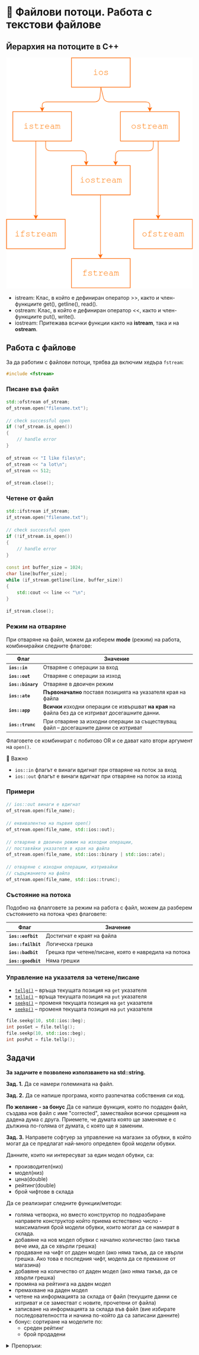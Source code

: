 # :file_folder: Файлови потоци. Работа с текстови файлове

## Йерархия на потоците в C++

![Hierarchy of C++ stream classes](img/03-01-stream-hierarchy.png)

* istream: Клас, в който е дефиниран оператор >>, както и член-функциите get(), getline(), read().
* ostream: Клас, в който е дефиниран оператор <<, както и член-функциите put(), write().
* iostream: Притежава всички функции както на **istream**, така и на **ostream**.

## Работа с файлове

За да работим с файлови потоци, трябва да включим хедъра `fstream`:

```cpp
#include <fstream>
```

### Писане във файл

```cpp
std::ofstream of_stream;
of_stream.open("filename.txt");

// check successful open
if (!of_stream.is_open())
{
    // handle error
}

of_stream << "I like files\n";
of_stream << "a lot\n";
of_stream << 512;

of_stream.close();
```

### Четене от файл

```cpp
std::ifstream if_stream;
if_stream.open("filename.txt");

// check successful open
if (!if_stream.is_open())
{
    // handle error
}

const int buffer_size = 1024;
char line[buffer_size];
while (if_stream.getline(line, buffer_size))
{
    std::cout << line << "\n";
}

if_stream.close();
```

### Режим на отваряне

При отваряне на файл, можем да изберем **mode** (режим) на работа, комбинирайки следните флагове:

| Флаг        | Значение                                                                               |
| --- | --- |
| **`ios::in`**     | Отваряне с операции за вход                                                            |
| **`ios::out`**    | Отваряне с операции за изход                                                           |
| **`ios::binary`** | Отваряне в двоичен режим                                                               |
| **`ios::ate`**    | **Първоначално** поставя позицията на указателя края на файла                                                    |
| **`ios::app`**    | **Всички** изходни операции се извършват **на края** на файла без да се изтриват досегашните данни. |
| **`ios::trunc`**  | При отваряне за изходни операции за съществуващ файл – досегашните данни се изтриват   |

Флаговете се комбинират с побитово OR и се дават като втори аргумент на `open()`.

🔴 Важно

* `ios::in` флагът е винаги вдигнат при отваряне на поток за вход
* `ios::out` флагът е винаги вдигнат при отваряне на поток за изход

### Примери

```cpp
// ios::out винаги е вдигнат
of_stream.open(file_name);

// еквивалентно на първия open()
of_stream.open(file_name, std::ios::out);

// отваряне в двоичен режим на изходни операции,
// поставяйки указателя в края на файла
of_stream.open(file_name, std::ios::binary | std::ios::ate);

// отваряне с изходни операции, изтривайки
// съдържанието на файла
of_stream.open(file_name, std::ios::trunc);
```

### Състояние на потока

Подобно на флалговете за режим на работа с файл, можем да разберем състоянието на потока чрез флаговете:

| Флаг | Значение |
| --- | --- |
| **`ios::eofbit`** | Достигнат е краят на файла |
| **`ios::failbit`** | Логическа грешка |
| **`ios::badbit`** | Грешка при четене/писане, която е навредила на потока |
| **`ios::goodbit`** | Няма грешки |

### Управление на указателя за четене/писане

* [`tellg()`](http://www.cplusplus.com/reference/istream/istream/tellg/) – връща текущата позиция на `get` указателя
* [`tellp()`](http://www.cplusplus.com/reference/ostream/ostream/tellp/) – връща текущата позиция на `put` указателя
* [`seekg()`](https://www.cplusplus.com/reference/istream/istream/seekg/) – променя текущата позиция на `get` указателя
* [`seekp()`](https://www.cplusplus.com/reference/ostream/ostream/seekp/) – променя текущата позиция на `put` указателя

```cpp
file.seekg(10, std::ios::beg);
int posGet = file.tellg();
file.seekp(10, std::ios::beg);
int posPut = file.tellp();
```

## Задачи

**За задачите е позволено използването на std::string.**

**Зад. 1.** Да се намери големината на файл.

**Зад. 2.** Да се напише програма, която разпечатва собствения си код.

**По желание - за бонус** Да се напише функция, която по подаден файл, създава нов файл с име "corrected", замествайки всички срещания на дадена дума с друга. Приемете, че думата която ще заменяме е с дължина по-голяма от думата, с която ще я заменим.

**Зад. 3.** Направете софтуер за управление на магазин за обувки, в който могат да се предлагат най-много определен брой модели обувки.

Данните, които ни интересуват за един модел обувки, са:

* производител(низ)
* модел(низ)
* цена(double)
* рейтинг(double)
* брой чифтове в склада

Да се реализират следните функции/методи:

* голяма четворка, но вместо конструктор по подразбиране направете конструктор който приема естествено число - максималния брой модели обувки, които могат да се намират в склада.
* добавяне на нов модел обувки с начално количество (ако такъв вече има, да се хвърли грешка)
* продаване на чифт от даден модел (ако няма такъв, да се хвърли грешка. Ако това е последния чифт, модела да се премахне от магазина)
* добавяне на количество от даден модел (ако няма такъв, да се хвърли грешка)
* промяна на рейтинга на даден модел
* премахване на даден модел
* четене на информацията за склада от файл (текущите данни се изтриват и се заместват с новите, прочетени от файла)
* записване на информацията за склада във файл (вие избирате последователността и начина по-който да са записани данните)
* бонус: сортиране на моделите по:
  * среден рейтинг
  * брой продадени

<details>
<summary>Препоръки:</summary>
Записвайте данните в текстов файл, всяка данна на нов ред с оператори >> и <<.
Има два варианта за списъка с обувките:  
1.    може да ползвате Shoe** arr = new Shoe*[max_size]. Всеки указател в масива да сочи към точно един обект при нужда или nullptr  
2.    просто Shoe* arr = new Shoe[max_size]. но така се заделя памет за излишни обекти...
</details>
